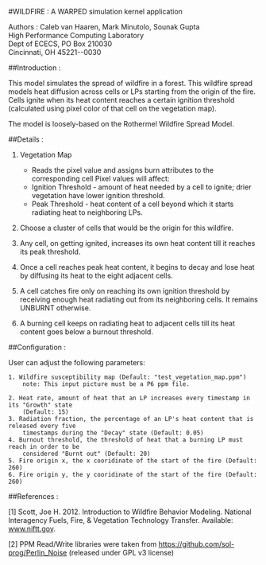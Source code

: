#WILDFIRE : A WARPED simulation kernel application

Authors : Caleb van Haaren, Mark Minutolo, Sounak Gupta <br>
High Performance Computing Laboratory <br>
Dept of ECECS, PO Box 210030 <br>
Cincinnati, OH  45221--0030 <br>

##Introduction :

This model simulates the spread of wildfire in a forest. This wildfire spread models 
heat diffusion across cells or LPs starting from the origin of the fire. Cells ignite 
when its heat content reaches a certain ignition threshold (calculated using pixel 
color of that cell on the vegetation map).

The model is loosely-based on the Rothermel Wildfire Spread Model.

##Details :

1. Vegetation Map
    - Reads the pixel value and assigns burn attributes to the corresponding cell
    Pixel values will affect:
    + Ignition Threshold -  amount of heat needed by a cell to ignite; drier vegetation 
    have lower ignition threshold.
    + Peak Threshold - heat content of a cell beyond which it starts radiating heat to 
    neighboring LPs.

2. Choose a cluster of cells that would be the origin for this wildfire.

3. Any cell, on getting ignited, increases its own heat content till it reaches its peak 
threshold.

4. Once a cell reaches peak heat content, it begins to decay and lose heat by diffusing 
its heat to the eight adjacent cells.

5. A cell catches fire only on reaching its own ignition threshold by receiving enough 
heat radiating out from its neighboring cells. It remains UNBURNT otherwise.

6. A burning cell keeps on radiating heat to adjacent cells till its heat content goes 
below a burnout threshold.


##Configuration :

User can adjust the following parameters:

    1. Wildfire susceptibility map (Default: "test_vegetation_map.ppm")
        note: This input picture must be a P6 ppm file.

    2. Heat rate, amount of heat that an LP increases every timestamp in its "Growth" state
        (Default: 15)
    3. Radiation fraction, the percentage of an LP's heat content that is released every five
        timestamps during the "Decay" state (Default: 0.05)
    4. Burnout threshold, the threshold of heat that a burning LP must reach in order to be
        considered "Burnt out" (Default: 20)
    5. Fire origin x, the x cooridinate of the start of the fire (Default: 260)
    6. Fire origin y, the y cooridinate of the start of the fire (Default: 260)



##References :

[1] Scott, Joe H. 2012. Introduction to Wildfire Behavior Modeling. National Interagency
Fuels, Fire, & Vegetation Technology Transfer. Available: www.niftt.gov.

[2] PPM Read/Write libraries were taken from https://github.com/sol-prog/Perlin_Noise
(released under GPL v3 license)

